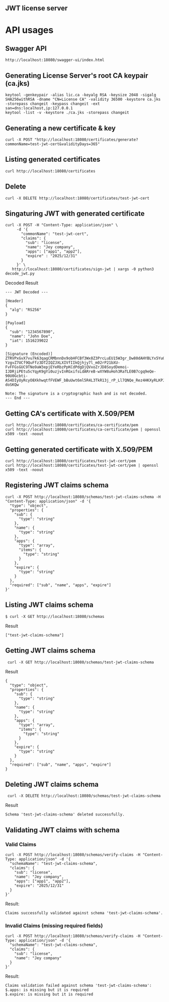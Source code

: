 JWT license server
---

# API usages

## Swagger API
``
http://localhost:18080/swagger-ui/index.html
``

## Generating License Server's root CA keypair (ca.jks)
```
keytool -genkeypair -alias lic.ca -keyalg RSA -keysize 2048 -sigalg SHA256withRSA -dname "CN=License CA" -validity 36500 -keystore ca.jks -storepass changeit -keypass changeit -ext san=dns:localhost,ip:127.0.0.1
keytool -list -v -keystore ./ca.jks -storepass changeit
```

## Generating a new certificate & key
```
curl -X POST "http://localhost:18080/certificates/generate?commonName=test-jwt-cert&validityDays=365"
```

## Listing generated certificates
```
curl http://localhost:18080/certificates
```

## Delete
```
curl -X DELETE http://localhost:18080/certificates/test-jwt-cert
```

## Singaturing JWT with generated certificate
```
curl -X POST -H "Content-Type: application/json" \
     -d '{
       "commonName": "test-jwt-cert",
       "claims": {
         "sub": "license",
         "name": "Jey company",
         "apps": ["app1", "app2"],
         "expire" : "2025/12/31"
       }
     }' \
   http://localhost:18080/certificates/sign-jwt | xargs -0 python3 decode_jwt.py
```

Decoded Result 
```
--- JWT Decoded ---

[Header]
{
  "alg": "RS256"
}

[Payload]
{
  "sub": "1234567890",
  "name": "John Doe",
  "iat": 1516239022
}

[Signature (Encoded)]
ZTRVPxGvX7vu7k63qagCRMbnnDx9obHFCBf3Wx8Z3PrcLuEU15W3gr_Dw80dAHYBLYx5YuOF-YzgvZ7UCf9QuFfz3DT2IQZJXLXIVfIIkQjhjy7l_m02rP21bXU-FvFFGsGUC9TNo9aW3epjEYeRbzPpKCdPdgDjQVxoZrJD8SoydDemoi-IJDRjiPEtu5cYqyK9gYi0uzjvInRGxifsLdARreB-wXYW8uHoh3RaTLE0B7cgq9eQe-90U0Gcbti-AS4DIyUyRcyO8XkhwqtfFVEWF_bBuUwt6ml5R4L3TkR13j_rP_Ll7QNQe_Rez4HKXyRLKPJ5aOq6oh6-doSKQw

Note: The signature is a cryptographic hash and is not decoded.
--- End ---
```

## Getting CA's certificate with X.509/PEM 
```
curl http://localhost:18080/certificates/ca-certificate/pem
curl http://localhost:18080/certificates/ca-certificate/pem | openssl x509 -text -noout
```

## Getting generated certificate with X.509/PEM
```
curl http://localhost:18080/certificates/test-jwt-cert/pem
curl http://localhost:18080/certificates/test-jwt-cert/pem | openssl x509 -text -noout
```

## Registering JWT claims schema 
```
curl -X POST http://localhost:18080/schemas/test-jwt-claims-schema -H "Content-Type: application/json" -d '{
  "type": "object",
  "properties": {
    "sub": {
      "type": "string"
    },
    "name": {
      "type": "string"
    },
    "apps": {
      "type": "array",
      "items": {
        "type": "string"
      }
    },
    "expire": {
      "type": "string"
    }
  },
  "required": ["sub", "name", "apps", "expire"]
}' 
```

## Listing JWT claims schema 
```
$ curl -X GET http://localhost:18080/schemas
```

Result
```
["test-jwt-claims-schema"]
```

## Getting JWT claims schema
```
 curl -X GET http://localhost:18080/schemas/test-jwt-claims-schema
```
Result
```
{
  "type": "object",
  "properties": {
    "sub": {
      "type": "string"
    },
    "name": {
      "type": "string"
    },
    "apps": {
      "type": "array",
      "items": {
        "type": "string"
      }
    },
    "expire": {
      "type": "string"
    }
  },
  "required": ["sub", "name", "apps", "expire"]
}
```

## Deleting JWT claims schema
```
 curl -X DELETE http://localhost:18080/schemas/test-jwt-claims-schema
```
Result
```
Schema 'test-jwt-claims-schema' deleted successfully.
```

## Validating JWT claims with schema

### Valid Claims
```
curl -X POST http://localhost:18080/schemas/verify-claims -H "Content-Type: application/json" -d '{
  "schemaName": "test-jwt-claims-schema",
  "claims": {
    "sub": "license",
    "name": "Jey company",
    "apps": ["app1", "app2"],
    "expire": "2025/12/31"
  }
}'
```
Result:
```
Claims successfully validated against schema 'test-jwt-claims-schema'.
```

### Invalid Claims (missing required fields)
```
curl -X POST http://localhost:18080/schemas/verify-claims -H "Content-Type: application/json" -d '{
  "schemaName": "test-jwt-claims-schema",
  "claims": {
    "sub": "license",
    "name": "Jey company"
  }
}'
```
Result:
```
Claims validation failed against schema 'test-jwt-claims-schema':
$.apps: is missing but it is required
$.expire: is missing but it is required
```

